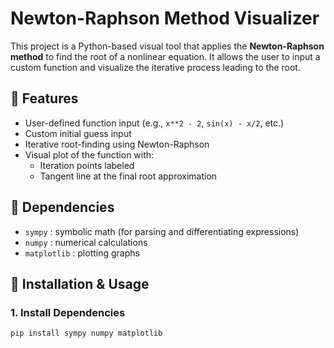 # Newton-Raphson Method Visualizer

This project is a Python-based visual tool that applies the **Newton-Raphson method** to find the root of a nonlinear equation. It allows the user to input a custom function and visualize the iterative process leading to the root.

## 📌 Features
- User-defined function input (e.g., `x**2 - 2`, `sin(x) - x/2`, etc.)
- Custom initial guess input
- Iterative root-finding using Newton-Raphson
- Visual plot of the function with:
  - Iteration points labeled
  - Tangent line at the final root approximation

## 🧮 Dependencies
- `sympy` : symbolic math (for parsing and differentiating expressions)
- `numpy` : numerical calculations
- `matplotlib` : plotting graphs

## 🚀 Installation & Usage

### 1. Install Dependencies

```bash
pip install sympy numpy matplotlib
